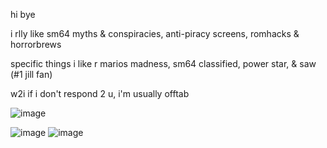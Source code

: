 hi bye

i rlly like sm64 myths & conspiracies, anti-piracy screens, romhacks & horrorbrews

specific things i like r marios madness, sm64 classified, power star, & saw (#1 jill fan)

w2i if i don't respond 2 u, i'm usually offtab

![image](https://github.com/user-attachments/assets/eac87c2e-2876-4e8b-bcb8-fa279b06f73d)



![image](https://github.com/user-attachments/assets/25343c41-09ec-45b6-a9c0-576015c47883)
![image](https://github.com/user-attachments/assets/c91c2e4d-6aa0-49d4-91ae-9f8022e6936a)
